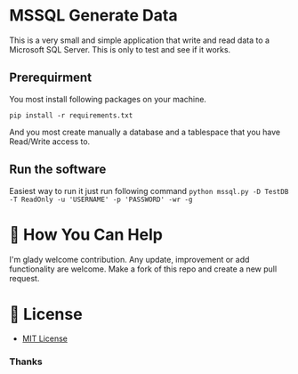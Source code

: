 # MSSQL Generate Data
This is a very small and simple application that write and read data to a Microsoft SQL Server.
This is only to test and see if it works.

## Prerequirment
You most install following packages on your machine.
```
pip install -r requirements.txt
```
And you most create manually a database and a tablespace that you have Read/Write access to.


## Run the software
Easiest way to run it just run following command
`python mssql.py -D TestDB -T ReadOnly -u 'USERNAME' -p 'PASSWORD' -wr -g`

# :muscle: How You Can Help
I'm glady welcome contribution. Any update, improvement or add functionality are welcome.
Make a fork of this repo and create a new pull request.

# :pushpin: License
* [MIT License](LICENSE)

### Thanks
